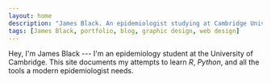 ```yaml
---
layout: home
description: "James Black. An epidemiologist studying at Cambridge University."
tags: [James Black, portfolio, blog, graphic design, web design]
---
```


Hey, I'm James Black --- I'm an epidemiology student at the University of Cambridge.
 This site documents my attempts to learn *R*, *Python*, and all the tools a modern 
 epidemiologist needs.